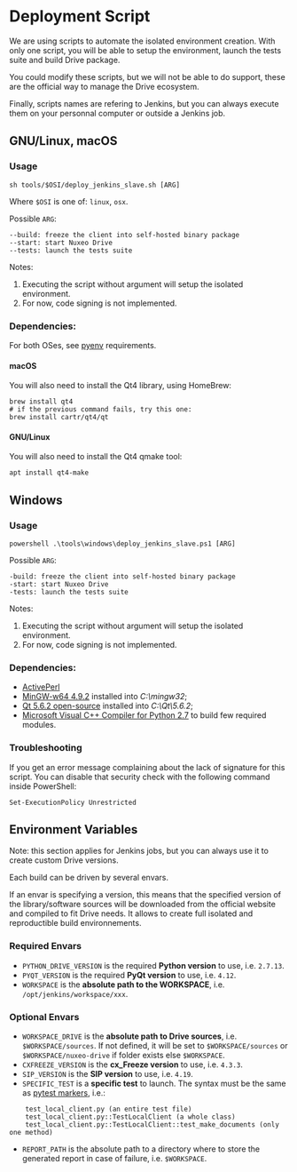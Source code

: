# Deployment Script

We are using scripts to automate the isolated environment creation. With only one script, you will be able to setup the environment, launch the tests suite and build Drive package. 

You could modify these scripts, but we will not be able to do support, these are the official way to manage the Drive ecosystem.

Finally, scripts names are refering to Jenkins, but you can always execute them on your personnal computer or outside a Jenkins job.

## GNU/Linux, macOS

### Usage

    sh tools/$OSI/deploy_jenkins_slave.sh [ARG]

Where `$OSI` is one of: `linux`, `osx`.

Possible `ARG`:

    --build: freeze the client into self-hosted binary package
    --start: start Nuxeo Drive
    --tests: launch the tests suite

Notes:
1. Executing the script without argument will setup the isolated environment.
2. For now, code signing is not implemented.

### Dependencies:

For both OSes, see [pyenv](https://github.com/yyuu/pyenv/wiki/Common-build-problems#requirements) requirements.

#### macOS

You will also need to install the Qt4 library, using HomeBrew:

    brew install qt4
    # if the previous command fails, try this one:
    brew install cartr/qt4/qt

#### GNU/Linux

You will also need to install the Qt4 qmake tool:

    apt install qt4-make

## Windows

### Usage

    powershell .\tools\windows\deploy_jenkins_slave.ps1 [ARG]

Possible `ARG`:

    -build: freeze the client into self-hosted binary package
    -start: start Nuxeo Drive
    -tests: launch the tests suite

Notes:
1. Executing the script without argument will setup the isolated environment.
2. For now, code signing is not implemented.

### Dependencies:

- [ActivePerl](https://www.activestate.com/activeperl)
- [MinGW-w64 4.9.2](https://sourceforge.net/projects/mingw-w64/files/Toolchains%20targetting%20Win32/Personal%20Builds/mingw-builds/4.9.2/threads-posix/sjlj/i686-4.9.2-release-posix-sjlj-rt_v4-rev4.7z/download) installed into *C:\mingw32*;
- [Qt 5.6.2 open-source](http://download.qt.io/official_releases/qt/5.6/5.6.2/qt-opensource-windows-x86-mingw492-5.6.2.exe) installed into *C:\Qt\5.6.2*;
- [Microsoft Visual C++ Compiler for Python 2.7](https://www.microsoft.com/en-us/download/details.aspx?id=44266) to build few required modules.

### Troubleshooting

If you get an error message complaining about the lack of signature for this script.
You can disable that security check with the following command inside PowerShell:

    Set-ExecutionPolicy Unrestricted

## Environment Variables

Note: this section applies for Jenkins jobs, but you can always use it to create custom Drive versions.

Each build can be driven by several envars.

If an envar is specifying a version, this means that the specified version of the library/software sources will be downloaded from the official website and compiled to fit Drive needs. It allows to create full isolated and reproductible build environnements.

### Required Envars

- `PYTHON_DRIVE_VERSION` is the required **Python version** to use, i.e. `2.7.13`.
- `PYQT_VERSION` is the required **PyQt version** to use, i.e. `4.12`.
- `WORKSPACE` is the **absolute path to the WORKSPACE**, i.e. `/opt/jenkins/workspace/xxx`.

### Optional Envars

- `WORKSPACE_DRIVE` is the **absolute path to Drive sources**, i.e. `$WORKSPACE/sources`. If not defined, it will be set to `$WORKSPACE/sources` or `$WORKSPACE/nuxeo-drive` if folder exists else `$WORKSPACE`.
- `CXFREEZE_VERSION` is the **cx_Freeze version** to use, i.e. `4.3.3`.
- `SIP_VERSION` is the **SIP version** to use, i.e. `4.19`.
- `SPECIFIC_TEST` is a **specific test** to launch. The syntax must be the same as [pytest markers](http://doc.pytest.org/en/latest/example/markers.html#selecting-tests-based-on-their-node-id), i.e.:
```
    test_local_client.py (an entire test file)
    test_local_client.py::TestLocalClient (a whole class)
    test_local_client.py::TestLocalClient::test_make_documents (only one method)
```
- `REPORT_PATH` is the absolute path to a directory where to store the generated report in case of failure, i.e. `$WORKSPACE`.

